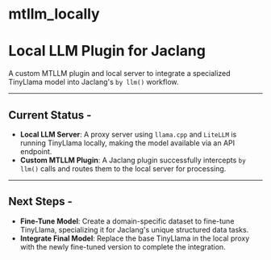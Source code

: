 # mtllm_locally

# Local LLM Plugin for Jaclang

A custom MTLLM plugin and local server to integrate a specialized TinyLlama model into Jaclang's `by llm()` workflow.

***

## Current Status -

* **Local LLM Server**: A proxy server using `llama.cpp` and `LiteLLM` is running TinyLlama locally, making the model available via an API endpoint.
* **Custom MTLLM Plugin**: A Jaclang plugin successfully intercepts `by llm()` calls and routes them to the local server for processing.

***

## Next Steps -

* **Fine-Tune Model**: Create a domain-specific dataset to fine-tune TinyLlama, specializing it for Jaclang's unique structured data tasks.
* **Integrate Final Model**: Replace the base TinyLlama in the local proxy with the newly fine-tuned version to complete the integration.
